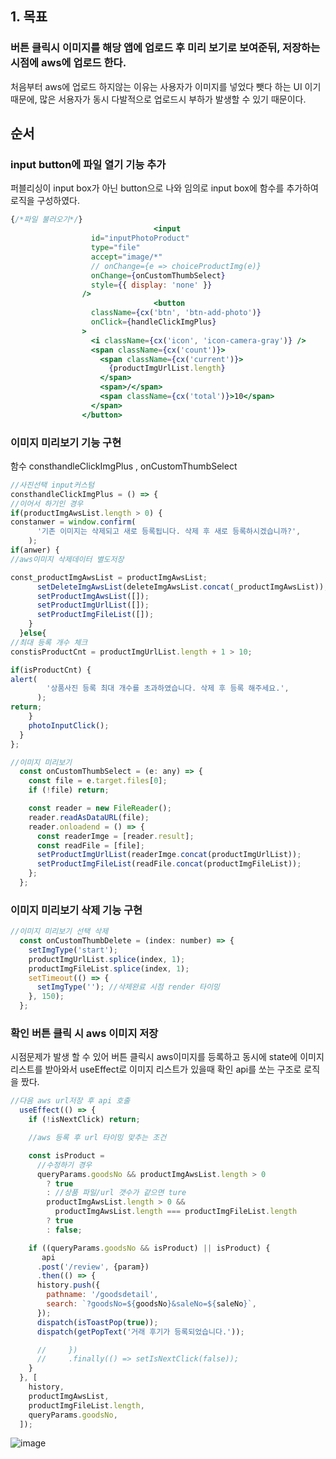 ## 1. 목표

### 버튼 클릭시 이미지를 해당 앱에 업로드 후 미리	보기로 보여준뒤, 저장하는 시점에 aws에 업로드 한다.

처음부터 aws에 업로드 하지않는 이유는 사용자가 이미지를 넣었다 뺏다 하는 UI 이기 때문에, 많은 서용자가 동시 다발적으로 업로드시 부하가 발생할 수 있기 때문이다.

## 순서

### input button에 파일 열기 기능 추가

퍼블리싱이  input box가 아닌 button으로 나와 임의로 input box에 함수를 추가하여 로직을 구성하였다.

```jsx
{/*파일 불러오기*/}
								<input
                  id="inputPhotoProduct"
                  type="file"
                  accept="image/*"
                  // onChange={e => choiceProductImg(e)}
                  onChange={onCustomThumbSelect}
                  style={{ display: 'none' }}
                />
								<button
                  className={cx('btn', 'btn-add-photo')}
                  onClick={handleClickImgPlus}
                >
                  <i className={cx('icon', 'icon-camera-gray')} />
                  <span className={cx('count')}>
                    <span className={cx('current')}>
                      {productImgUrlList.length}
                    </span>
                    <span>/</span>
                    <span className={cx('total')}>10</span>
                  </span>
                </button>
```

 

### 이미지 미리보기 기능 구현

함수 consthandleClickImgPlus , onCustomThumbSelect 

```jsx
//사진선택 input커스텀
consthandleClickImgPlus = () => {
//이어서 하기인 경우
if(productImgAwsList.length > 0) {
constanwer = window.confirm(
      '기존 이미지는 삭제되고 새로 등록됩니다. 삭제 후 새로 등록하시겠습니까?',
    );
if(anwer) {
//aws이미지 삭제데이터 별도저장

const_productImgAwsList = productImgAwsList;
      setDeleteImgAwsList(deleteImgAwsList.concat(_productImgAwsList));
      setProductImgAwsList([]);
      setProductImgUrlList([]);
      setProductImgFileList([]);
    }
  }else{
//최대 등록 개수 체크
constisProductCnt = productImgUrlList.length + 1 > 10;

if(isProductCnt) {
alert(
        '상품사진 등록 최대 개수를 초과하였습니다. 삭제 후 등록 해주세요.',
      );
return;
    }
    photoInputClick();
  }
};

//이미지 미리보기
  const onCustomThumbSelect = (e: any) => {
    const file = e.target.files[0];
    if (!file) return;

    const reader = new FileReader();
    reader.readAsDataURL(file);
    reader.onloadend = () => {
      const readerImge = [reader.result];
      const readFile = [file];
      setProductImgUrlList(readerImge.concat(productImgUrlList));
      setProductImgFileList(readFile.concat(productImgFileList));
    };
  };

```

### 이미지 미리보기 삭제 기능 구현

```jsx
//이미지 미리보기 선택 삭제
  const onCustomThumbDelete = (index: number) => {
    setImgType('start');
    productImgUrlList.splice(index, 1);
    productImgFileList.splice(index, 1);
    setTimeout(() => {
      setImgType(''); //삭제완료 시점 render 타이밍
    }, 150);
  };
```

### 확인 버튼 클릭 시 aws 이미지 저장

시점문제가 발생 할 수 있어 버튼 클릭시  aws이미지를 등록하고 동시에 state에 이미지 리스트를 받아와서 useEffect로 이미지 리스트가 있을때 확인 api를 쏘는 구조로 로직을 짰다.

```jsx
//다음 aws url저장 후 api 호출
  useEffect(() => {
    if (!isNextClick) return;

    //aws 등록 후 url 타이밍 맞추는 조건

    const isProduct =
      //수정하기 경우
      queryParams.goodsNo && productImgAwsList.length > 0
        ? true
        : //상품 파일/url 갯수가 같으면 ture
        productImgAwsList.length > 0 &&
          productImgAwsList.length === productImgFileList.length
        ? true
        : false;

    if ((queryParams.goodsNo && isProduct) || isProduct) {
       api
      .post('/review', {param})
      .then(() => {
      history.push({
        pathname: '/goodsdetail',
        search: `?goodsNo=${goodsNo}&saleNo=${saleNo}`,
      });
      dispatch(isToastPop(true));
      dispatch(getPopText('거래 후기가 등록되었습니다.'));

      //     })
      //     .finally(() => setIsNextClick(false));
    }
  }, [
    history,
    productImgAwsList,
    productImgFileList.length,
    queryParams.goodsNo,
  ]);
```

![image](https://user-images.githubusercontent.com/58289110/114329641-d82bda00-9b7a-11eb-8622-274278fb471c.png)
